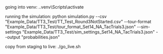 going into venv:
.\.venv\Scripts\activate

running the simulation: 
python simulation.py --csv "Example_Data/TT3_Test/TT_Test_Round3NotStarted.csv" --tour-format "Example_Data/TT3_Test/tour_format_Set14_NA_TacTrials3.json" --sim-settings "Example_Data/TT3_Test/sim_settings_Set14_NA_TacTrials3.json" --output "probabilities.json"

copy from staging to live:
./go_live.sh